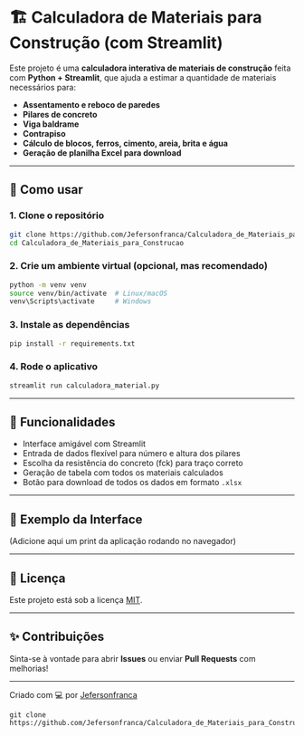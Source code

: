 # 🏗️ Calculadora de Materiais para Construção (com Streamlit)

Este projeto é uma **calculadora interativa de materiais de construção** feita com **Python + Streamlit**, que ajuda a estimar a quantidade de materiais necessários para:

- **Assentamento e reboco de paredes**
- **Pilares de concreto**
- **Viga baldrame**
- **Contrapiso**
- **Cálculo de blocos, ferros, cimento, areia, brita e água**
- **Geração de planilha Excel para download**

---

## 🚀 Como usar

### 1. Clone o repositório
```bash
git clone https://github.com/Jefersonfranca/Calculadora_de_Materiais_para_Construcao.git
cd Calculadora_de_Materiais_para_Construcao
```

### 2. Crie um ambiente virtual (opcional, mas recomendado)
```bash
python -m venv venv
source venv/bin/activate  # Linux/macOS
venv\Scripts\activate     # Windows
```

### 3. Instale as dependências
```bash
pip install -r requirements.txt
```

### 4. Rode o aplicativo
```bash
streamlit run calculadora_material.py
```

---

## 📂 Funcionalidades

- Interface amigável com Streamlit
- Entrada de dados flexível para número e altura dos pilares
- Escolha da resistência do concreto (fck) para traço correto
- Geração de tabela com todos os materiais calculados
- Botão para download de todos os dados em formato `.xlsx`

---

## 📸 Exemplo da Interface

(Adicione aqui um print da aplicação rodando no navegador)

---

## 📄 Licença

Este projeto está sob a licença [MIT](LICENSE).

---

## ✨ Contribuições

Sinta-se à vontade para abrir **Issues** ou enviar **Pull Requests** com melhorias!

---

Criado com 💻 por [Jefersonfranca](https://github.com/Jefersonfranca)
```
git clone https://github.com/Jefersonfranca/Calculadora_de_Materiais_para_Construcao.git
```

